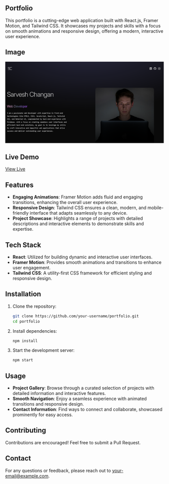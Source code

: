 ## Portfolio

This portfolio is a cutting-edge web application built with React.js, Framer Motion, and Tailwind CSS. It showcases my projects and skills with a focus on smooth animations and responsive design, offering a modern, interactive user experience.

## Image 

<a href='https://portfilo-blue.vercel.app'><img src='portfolio.png' /></a>

## Live Demo

<a href='https://portfilo-blue.vercel.app'>View Live</a>

## Features

- **Engaging Animations**: Framer Motion adds fluid and engaging transitions, enhancing the overall user experience.
- **Responsive Design**: Tailwind CSS ensures a clean, modern, and mobile-friendly interface that adapts seamlessly to any device.
- **Project Showcase**: Highlights a range of projects with detailed descriptions and interactive elements to demonstrate skills and expertise.

## Tech Stack

- **React**: Utilized for building dynamic and interactive user interfaces.
- **Framer Motion**: Provides smooth animations and transitions to enhance user engagement.
- **Tailwind CSS**: A utility-first CSS framework for efficient styling and responsive design.

## Installation

1. Clone the repository:
    ```bash
    git clone https://github.com/your-username/portfolio.git
    cd portfolio
    ```

2. Install dependencies:
    ```bash
    npm install
    ```

3. Start the development server:
    ```bash
    npm start
    ```

## Usage

- **Project Gallery**: Browse through a curated selection of projects with detailed information and interactive features.
- **Smooth Navigation**: Enjoy a seamless experience with animated transitions and responsive design.
- **Contact Information**: Find ways to connect and collaborate, showcased prominently for easy access.

## Contributing

Contributions are encouraged! Feel free to submit a Pull Request.

## Contact

For any questions or feedback, please reach out to [your-email@example.com](mailto:changansarvesh0@gmial.com).
